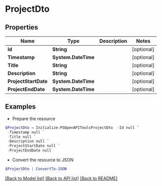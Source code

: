 # ProjectDto
## Properties

Name | Type | Description | Notes
------------ | ------------- | ------------- | -------------
**Id** | **String** |  | [optional] 
**Timestamp** | **System.DateTime** |  | [optional] 
**Title** | **String** |  | [optional] 
**Description** | **String** |  | [optional] 
**ProjectStartDate** | **System.DateTime** |  | [optional] 
**ProjectEndDate** | **System.DateTime** |  | [optional] 

## Examples

- Prepare the resource
```powershell
$ProjectDto = Initialize-PSOpenAPIToolsProjectDto  -Id null `
 -Timestamp null `
 -Title null `
 -Description null `
 -ProjectStartDate null `
 -ProjectEndDate null
```

- Convert the resource to JSON
```powershell
$ProjectDto | ConvertTo-JSON
```

[[Back to Model list]](../README.md#documentation-for-models) [[Back to API list]](../README.md#documentation-for-api-endpoints) [[Back to README]](../README.md)

